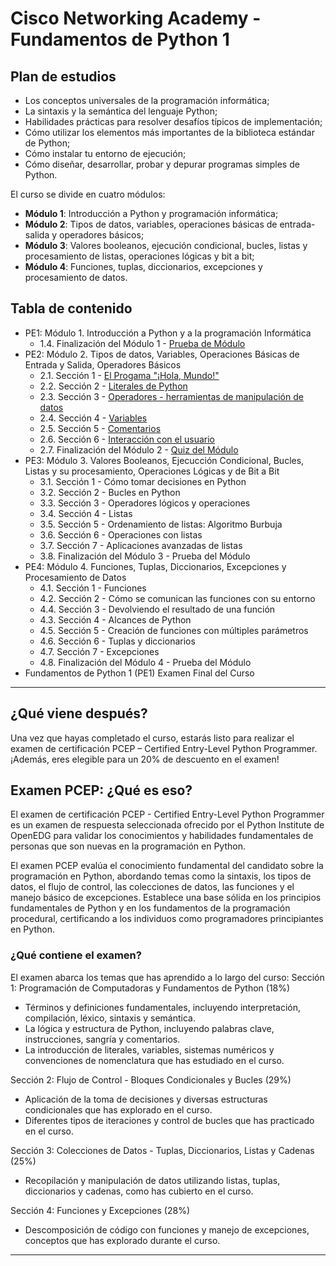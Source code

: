 # Cisco Networking Academy - Fundamentos de Python 1

## Plan de estudios

- Los conceptos universales de la programación informática;
- La sintaxis y la semántica del lenguaje Python;
- Habilidades prácticas para resolver desafíos típicos de implementación;
- Cómo utilizar los elementos más importantes de la biblioteca estándar de Python;
- Cómo instalar tu entorno de ejecución;
- Cómo diseñar, desarrollar, probar y depurar programas simples de Python.

El curso se divide en cuatro módulos:

- **Módulo 1**: Introducción a Python y programación informática;
- **Módulo 2**: Tipos de datos, variables, operaciones básicas de entrada-salida y operadores básicos;
- **Módulo 3**: Valores booleanos, ejecución condicional, bucles, listas y procesamiento de listas, operaciones lógicas y bit a bit;
- **Módulo 4**: Funciones, tuplas, diccionarios, excepciones y procesamiento de datos.

## Tabla de contenido

- PE1: Módulo 1. Introducción a Python y a la programación Informática
  - 1.4. Finalización del Módulo 1 - [Prueba de Módulo](modulo-01/1-4.md)
- PE2: Módulo 2. Tipos de datos, Variables, Operaciones Básicas de Entrada y Salida, Operadores Básicos
  - 2.1. Sección 1 - [El Progama "¡Hola, Mundo!"](modulo-02/2-1.md)
  - 2.2. Sección 2 - [Literales de Python](modulo-02/2-2.md)
  - 2.3. Sección 3 - [Operadores - herramientas de manipulación de datos](modulo-02/2-3.md)
  - 2.4. Sección 4 - [Variables](modulo-02/2-4.md)
  - 2.5. Sección 5 - [Comentarios](modulo-02/2-5.md)
  - 2.6. Sección 6 - [Interacción con el usuario](modulo-02/2-6.md)
  - 2.7. Finalización del Módulo 2 - [Quiz del Módulo](modulo-02/2-7.md)
- PE3: Módulo 3. Valores Booleanos, Ejecucción Condicional, Bucles, Listas y su procesamiento, Operaciones Lógicas y de Bit a Bit
  - 3.1. Sección 1 - Cómo tomar decisiones en Python
  - 3.2. Sección 2 - Bucles en Python
  - 3.3. Sección 3 - Operadores lógicos y operaciones
  - 3.4. Sección 4 - Listas
  - 3.5. Sección 5 - Ordenamiento de listas: Algoritmo Burbuja
  - 3.6. Sección 6 - Operaciones con listas
  - 3.7. Sección 7 - Aplicaciones avanzadas de listas
  - 3.8. Finalización del Módulo 3 - Prueba del Módulo
- PE4: Módulo 4. Funciones, Tuplas, Diccionarios, Excepciones y Procesamiento de Datos
  - 4.1. Sección 1 - Funciones
  - 4.2. Sección 2 - Cómo se comunican las funciones con su entorno
  - 4.4. Sección 3 - Devolviendo el resultado de una función
  - 4.3. Sección 4 - Alcances de Python
  - 4.5. Sección 5 - Creación de funciones con múltiples parámetros
  - 4.6. Sección 6 - Tuplas y diccionarios
  - 4.7. Sección 7 - Excepciones
  - 4.8. Finalización del Módulo 4 - Prueba del Módulo
- Fundamentos de Python 1 (PE1) Examen Final del Curso

---

## ¿Qué viene después?

Una vez que hayas completado el curso, estarás listo para realizar el examen de certificación PCEP – Certified Entry-Level Python Programmer. ¡Además, eres elegible para un 20% de descuento en el examen!

## Examen PCEP: ¿Qué es eso?

El examen de certificación PCEP - Certified Entry-Level Python Programmer es un examen de respuesta seleccionada ofrecido por el Python Institute de OpenEDG para validar los conocimientos y habilidades fundamentales de personas que son nuevas en la programación en Python.

El examen PCEP evalúa el conocimiento fundamental del candidato sobre la programación en Python, abordando temas como la sintaxis, los tipos de datos, el flujo de control, las colecciones de datos, las funciones y el manejo básico de excepciones. Establece una base sólida en los principios fundamentales de Python y en los fundamentos de la programación procedural, certificando a los individuos como programadores principiantes en Python.

### ¿Qué contiene el examen?

El examen abarca los temas que has aprendido a lo largo del curso:
Sección 1: Programación de Computadoras y Fundamentos de Python (18%)

- Términos y definiciones fundamentales, incluyendo interpretación, compilación, léxico, sintaxis y semántica.
- La lógica y estructura de Python, incluyendo palabras clave, instrucciones, sangría y comentarios.
- La introducción de literales, variables, sistemas numéricos y convenciones de nomenclatura que has estudiado en el curso.

Sección 2: Flujo de Control - Bloques Condicionales y Bucles (29%)

- Aplicación de la toma de decisiones y diversas estructuras condicionales que has explorado en el curso.
- Diferentes tipos de iteraciones y control de bucles que has practicado en el curso.

Sección 3: Colecciones de Datos - Tuplas, Diccionarios, Listas y Cadenas (25%)

- Recopilación y manipulación de datos utilizando listas, tuplas, diccionarios y cadenas, como has cubierto en el curso.

Sección 4: Funciones y Excepciones (28%)

- Descomposición de código con funciones y manejo de excepciones, conceptos que has explorado durante el curso.

---
